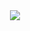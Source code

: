 <div align="center">
  <a href="https://denzodev.ru">
    <img src="https://github.com/vaaski/vaaski/blob/master/rain-logo.svg?sanitize=true">
  </a>
</div>
